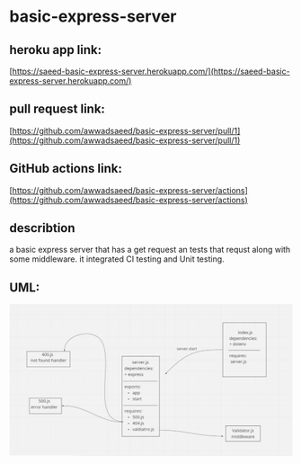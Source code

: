# basic-express-server
## heroku app link:  
[https://saeed-basic-express-server.herokuapp.com/](https://saeed-basic-express-server.herokuapp.com/)  
## pull request link:  
[https://github.com/awwadsaeed/basic-express-server/pull/1](https://github.com/awwadsaeed/basic-express-server/pull/1)  
## GitHub actions link:  
[https://github.com/awwadsaeed/basic-express-server/actions](https://github.com/awwadsaeed/basic-express-server/actions)
## describtion  
a basic express server that has a get request an tests that requst along with some middleware.
it integrated CI testing and Unit testing.  
## UML:  
![whiteboard](./whiteboard2.JPG)

